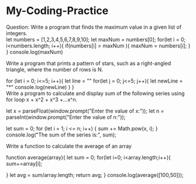 # My-Coding-Practice <br>
Question: Write a program that finds the maximum value in a given list of integers. <br>
let numbers = [1,2,3,4,5,6,7,8,9,10];
let maxNum = numbers[0];
for(let i = 0; i<numbers.length; i++){
    if(numbers[i] > maxNum ){
        maxNum = numbers[i];
        }
        }
console.log(maxNum) <br>

Write a program that prints a pattern of stars, such as a right-angled triangle, where the number of rows is N. <br>

for (let i = 0; i<=5; i++){
    let line = ""
    for(let j = 0; j<=5; j++){
    let newLine = "*"
    console.log(newLine)
    }
} <br>
Write a program to calculate and display sum of the following series using for loop x + x^2 + x^3 +...x^n. <br>

let x = parseFloat(window.prompt("Enter the value of x:"));
let n = parseInt(window.prompt("Enter the value of n:"));

let sum = 0;
for (let i = 1; i <= n; i++) {
    sum += Math.pow(x, i);
}
console.log("The sum of the series is:", sum); <br>

Write a function to calculate the average of an array <br>

function average(array){
    let sum = 0;
for(let i=0; i<array.length;i++){
    sum+=array[i];
      
}
let  avg = sum/array.length;
return avg;
}
console.log(average([100,50]));
